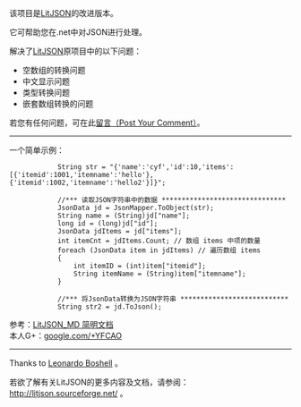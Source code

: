 该项目是[LitJSON](http://litjson.sourceforge.net/)的改进版本。

它可帮助您在.net中对JSON进行处理。

解决了[LitJSON](http://litjson.sourceforge.net/)原项目中的以下问题：
  * 空数组的转换问题
  * 中文显示问题
  * 类型转换问题
  * 嵌套数组转换的问题

若您有任何问题，可在此[留言（Post Your Comment）](http://code.google.com/p/litjsonmd/wiki/description)。


---


一个简单示例：

```
            String str = "{'name':'cyf','id':10,'items':[{'itemid':1001,'itemname':'hello'},{'itemid':1002,'itemname':'hello2'}]}";

            //*** 读取JSON字符串中的数据 *******************************
            JsonData jd = JsonMapper.ToObject(str);
            String name = (String)jd["name"];
            long id = (long)jd["id"];
            JsonData jdItems = jd["items"];
            int itemCnt = jdItems.Count; // 数组 items 中项的数量
            foreach (JsonData item in jdItems) // 遍历数组 items
            {
                int itemID = (int)item["itemid"];
                String itemName = (String)item["itemname"];
            }

            //*** 将JsonData转换为JSON字符串 ***************************
            String str2 = jd.ToJson();
```

参考：[LitJSON\_MD 简明文档](http://cdn2.nooong.com/litjsonmd/index.htm)<br />
本人G+：[google.com/+YFCAO](http://google.com/+YFCAO)


---


Thanks to [Leonardo Boshell](http://leonardoboshell.users.sourceforge.net/) 。

若欲了解有关LitJSON的更多内容及文档，请参阅：http://litjson.sourceforge.net/ 。